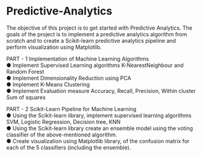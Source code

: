# Predictive-Analytics

The objective of this project is to get started with Predictive Analytics. The goals of the
project is to implement a predictive analytics algorithm from scratch and to create a
Scikit-learn predictive analytics pipeline and perform visualization using Matplotlib.

PART - 1 Implementation of Machine Learning Algorithms <br>
● Implement Supervised Learning algorithms K-NearestNeighbour and Random Forest<br>
● Implement Dimensionality Reduction using PCA<br>
● Implement K-Means Clustering<br>
● Implement Evaluation measure Accuracy, Recall, Precision, Within cluster Sum of squares<br>

PART - 2 Scikit-Learn Pipeline for Machine Learning<br>
● Using the Scikit-learn library, implement supervised learning algorithms SVM, Logistic Regression, Decision tree, KNN<br>
● Using the Scikit-learn library create an ensemble model using the voting classifier of the above-mentioned algorithm.<br>
● Create visualization using Matplotlib library, of the confusion matrix for each of the 5 classifiers (including the ensemble).<br>
